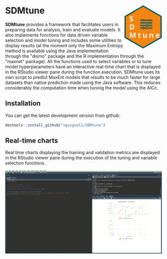 
<!-- README.md is generated from README.Rmd. Please edit that file -->
SDMtune <img src="logo.svg" align="right" alt="" width="120" />
===============================================================

**SDMtune** provides a framework that facilitates users in preparing data for analysis, train and evaluate models. It also implements functions for data driven variable selection and model tuning and includes some utilities to display results (at the moment only the Maximum Entropy method is available using the Java implementation through the "dismo" package and the R implementation through the "maxnet" package). All the functions used to select variables or to tune model hyperparameters have an interactive real-time chart that is displayed in the RStudio viewer pane during the function execution. SDMtune uses its own script to predict MaxEnt models that results to be much faster for large datasets than native prediction made using the Java software. This reduces considerably the computation time when tuninig the model using the AICc.

Installation
------------

You can get the latest development version from github:

``` r
devtools::install_github("sgvignali/SDMtune")
```

Real-time charts
----------------

Real time charts displaying the training and validation metrics are displayed in the RStudio viewer pane during the execution of the tuning and variable selection functions.

<img src="realtime-chart.gif" alt="" />
